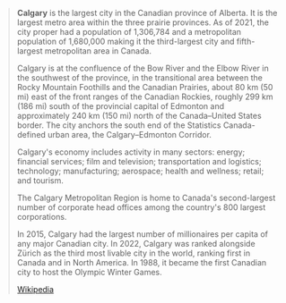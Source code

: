 
> **Calgary** is the largest city in the Canadian province of Alberta. 
> It is the largest metro area within the three prairie provinces. 
> As of 2021, the city proper had a population of 1,306,784 
> and a metropolitan population of 1,680,000 
> making it the third-largest city and fifth-largest metropolitan area in Canada.
>
> Calgary is at the confluence of the Bow River and the Elbow River 
> in the southwest of the province, 
> in the transitional area between the Rocky Mountain Foothills and the Canadian Prairies, 
> about 80 km (50 mi) east of the front ranges of the Canadian Rockies, 
> roughly 299 km (186 mi) south of the provincial capital of Edmonton 
> and approximately 240 km (150 mi) north of the Canada–United States border. 
> The city anchors the south end of the Statistics Canada-defined urban area, 
> the Calgary–Edmonton Corridor.
>
> Calgary's economy includes activity in many sectors: 
> energy; financial services; film and television; transportation and logistics; 
> technology; manufacturing; aerospace; health and wellness; retail; and tourism. 
> 
> The Calgary Metropolitan Region is home to 
> Canada's second-largest number of corporate head offices 
> among the country's 800 largest corporations. 
> 
> In 2015, Calgary had the largest number of millionaires per capita of any major Canadian city. 
> In 2022, Calgary was ranked alongside Zürich as the third most livable city in the world, 
> ranking first in Canada and in North America. 
> In 1988, it became the first Canadian city to host the Olympic Winter Games.
>
> [Wikipedia](https://en.wikipedia.org/wiki/Calgary)

